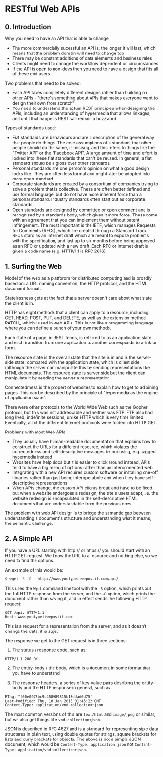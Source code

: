 # RESTful Web APIs

## 0. Introduction

Why you need to have an API that is able to change:
* The more commercially sucessful an API is, the longer it will last, which means that the problem domain will need to change too
* There may be constant additions of data elements and business rules
* Clients might need to chnage the workflow dependent on circumstances
* If the API is open to non-devs then you need to have a design that fits all of these end users

Two problems that need to be solved:
* Each API takes completely different designs rather than building on other APIs - "there's something about APIs that makes everyone want to design their own from scratch"
* You need to understand the actual REST principles when designing the APIs, including an understanding of hypermedia that allows linkages, and until that happens REST will remain a buzzword

Types of standards used:
* Fiat standards are behaviours and are a description of the general way that people do things. The core assumptions of a standard, that other people should do the same, is misisng, and this refers to things like the "Twitter API" or the "Facebook API". A large amount of time and effort is locked into these fiat standards that can't be reused. In general, a fiat standard should be a gloss over other standards.
* Personal standards are one person's opinion on what a good design looks like. They are often less formal and might later be adopted into more open standard.
* Corporate standards are created by a consortium of companies trying to solve a problem that is collective. These are often better defined and use formal language, but do not have more inherent force than a personal standard. Industry standards often start out as corporate standards.
* Open standards are designed by committee or open comment and is recognised by a standards body, which gives it more force. These come with an agreement that you can implement them without patent infringement. The most important is the IETF, which manages Requests for Comments (RFCs), which are created through a Standard Track. RFCs stard as an internet draft which are meant to expose problems with the specification, and last up to six months before being approved as an RFC or updated with a new draft. Each RFC or internet draft is given a code name (e.g. HTTP/1.1 is RFC 2616)

## 1. Surfing the Web

Model of the web as a platforom for distributed computing and is broadly based on: a URL naming convention, the HTTP protocol, and the HTML document format. 

Statelessness gets at the fact that a server doesn't care about what state the client is in.

HTTP has eight methods that a client can apply to a resource, including GET, HEAD, POST, PUT, and DELETE, as well as the extension method PATCH,, which i used in web APIs. This is not like a progamming language where you can define a bunch of your own methods.

Each state of a page, in REST terms, is referred to as an application state and each transition from one application to another corresponds to a link or form.

The resource state is the overall state that the site is in and is the server-side state, compared with the application state, which is client side (although the server can manipulate this by sending representations like HTML documents. The resource state is server side but the client can manipulate it by sending the server a representation.

Connectedmess is the propert of websites to explain how to get to adjoining pages. This can be described by the principle of "hypermedia as the engine of application state". 

There were other protocols to the World Wide Web such as the Gopher protocol, but this was not addressable and neither was FTP. FTP also had long lived, indefinite sessions, unlike HTTP which is very time limited. Eventually, all of the different Internet protocols were folded into HTTP GET.

Problems with most Web APIs
* They usually have human-readable documentation that explains how to construct the URLs for a different resource, which violates the correctedness and self-descriptive messages by not using, e.g. tagged hypermedia instead
* Websites have help docs but it is easier to click around instead, APIs tend to have a big menu of options rather than an interconnected web
* Integrating with a new API requires custom software or installing one-off libraries rather than just being interoperabnle and when they have self-descriptive representations
* When APIs change, the custom API clients break and have to be fixed but when a website undergoes a redesign, the site's users adapt, i.e. the website redesign is encapsulated in the self-descriptive HTML documents that are understandable from the previous ones.

The problem with web API design is to bridge the semantic gap between understanding a document's structure and understanding what it means, the semantic challenge.

## 2. A Simple API

If you have a URL starting with http:// or https:// you should start with an HTTP GET request. We know the URL to a resource and nothing else, so we need to find the options.

An example of this would be:

```bash
$ wget -S -O - http://www.youtypeitwepostit.com/api/
```

This uses the `Wget` command line tool with the `-S` option, which prints out the full HTTP response from the server, and the `-O` option, which prints the document rather than saving it, and in effect sends the following HTTP request:

```HTTP
GET /api. HTTP/1.1
Host: www.youtypeitwepostit.com
```

This is a request for a representation from the server, and as it doesn't change the data, it is *safe*.

The response we get to the GET request is in three sections:

1. The status / response code, such as:

```
HTTP/1.1 200 OK
```

2. The entity-body / the body, which is a document in some format that you have to understand

3. The response headers, a series of key-value pairs desribing the entity-body and the HTTP response in general, such as

```
ETag: "f60e0978bc9c458989815b18ddad6d75"
Last-Modified: Thu, 10 Jan 2013 01:45:22 GMT
Content-Type: application/vnd.collection+json
```

The most common versions of this are `text/html` and `image/jpeg` or similar, but we also get things like `vnd.collection+json`.

JSON is described in RFC 4627 and is a standard for representing siple data structures in plain text, using double quotes for strings, square brackets for lists and curly brackets for objects. The above is not a simple JSON document, which would be `Content-Type: application.json` not `Content-Type: application/vnd.collection+json`.
